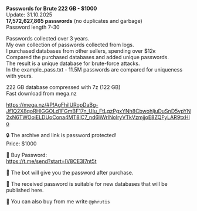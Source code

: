 **Passwords for Brute 222 GB - $1000** <br>
Update: 31.10.2025<br>
**17,572,627,865 passwords** (no duplicates and garbage)<br>
Password length 7-30

Passwords collected over 3 years.<br>
My own collection of passwords collected from logs.<br>
I purchased databases from other sellers, spending over $12к<br>
Compared the purchased databases and added unique passwords.<br>
The result is a unique database for brute-force attacks.<br>
In the example_pass.txt - 11.5M passwords are compared for uniqueness with yours.

222 GB database compressed with 7z (122 GB)<br>
Fast download from mega.nz

https://mega.nz/#P!AgFhilURopDaBg-Jf1Q2X8qoRHlGGOLd1FGmBF17n_UIu_FtLgzPgxYNh8CbwohljuDuSnD5vpYN2xN6TWOoiELDUoCona4MT8lC7_nd6liWrlNolryVTkVzmjjoE8ZQFyLAR9txHlo

🔒 The archive and link is password protected!<br>
Price: $1000

🏪 Buy Password:<br>
https://t.me/send?start=IV8CE3I7nt5t

🔐 The bot will give you the password after purchase.

🔄 The received password is suitable for new databases that will be published here.

🛒 You can also buy from me write ```@phrutis```
